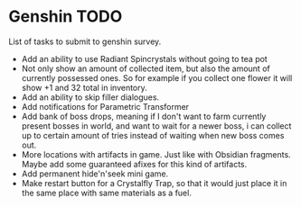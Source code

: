 # Genshin TODO

List of tasks to submit to genshin survey.

- Add an ability to use Radiant Spincrystals without going to tea pot
- Not only show an amount of collected item, but also the amount of currently
  possessed ones. So for example if you collect one flower it will show +1 and 32
  total in inventory.
- Add an ability to skip filler dialogues.
- Add notifications for Parametric Transformer
- Add bank of boss drops, meaning if I don't want to farm currently present
  bosses in world, and want to wait for a newer boss, i can collect up to certain
  amount of tries instead of waiting when new boss comes out.
- More locations with artifacts in game. Just like with Obsidian fragments.
  Maybe add some guaranteed afixes for this kind of artifacts.
- Add permanent hide'n'seek mini game.
- Make restart button for a Crystalfly Trap, so that it would just place it in
  the same place with same materials as a fuel.
